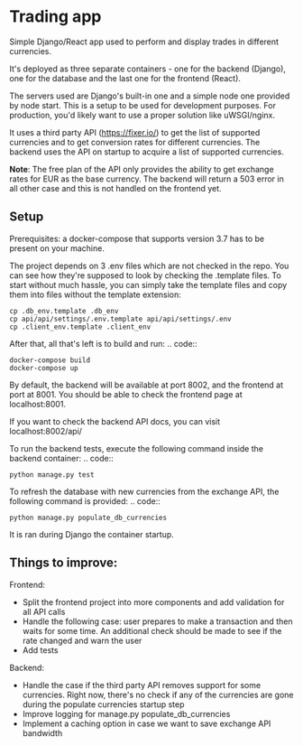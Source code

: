 # Trading app
Simple Django/React app used to perform and display trades in different currencies.

It's deployed as three separate containers - one for the backend (Django),
one for the database and the last one for the frontend (React).

The servers used are Django's built-in one and a simple node one provided by node start.
This is a setup to be used for development purposes. For production, you'd likely want to use
a proper solution like uWSGI/nginx.

It uses a third party API (https://fixer.io/) to get the list of supported currencies and
to get conversion rates for different currencies. The backend uses the API on startup
to acquire a list of supported currencies.

**Note**: The free plan of the API only provides the ability to get exchange rates for EUR as the
base currency. The backend will return a 503 error in all other case and this is not handled on
the frontend yet.

Setup
------------------------------
Prerequisites: a docker-compose that supports version 3.7 has to be present on your machine.

The project depends on 3 .env files which are not checked in the repo. You can see how they're
supposed to look by checking the .template files. To start without much hassle, you can simply
take the template files and copy them into files without the template extension:

    cp .db_env.template .db_env
    cp api/api/settings/.env.template api/api/settings/.env
    cp .client_env.template .client_env

After that, all that's left is to build and run:
.. code::

    docker-compose build
    docker-compose up

By default, the backend will be available at port 8002, and the frontend at port at 8001.
You should be able to check the frontend page at localhost:8001.

If you want to check the backend API docs, you can visit localhost:8002/api/

To run the backend tests, execute the following command inside the backend container:
.. code::

    python manage.py test

To refresh the database with new currencies from the exchange API, the following command is
provided:
.. code::

    python manage.py populate_db_currencies

It is ran during Django the container startup.

Things to improve:
------------------------------
Frontend:
 - Split the frontend project into more components and add validation for all API calls
 - Handle the following case: user prepares to make a transaction and then waits for some
 time. An additional check should be made to see if the rate changed and warn the user
 - Add tests

Backend:
 - Handle the case if the third party API removes support for some currencies. Right now,
 there's no check if any of the currencies are gone during the populate currencies startup step
 - Improve logging for manage.py populate_db_currencies
 - Implement a caching option in case we want to save exchange API bandwidth
